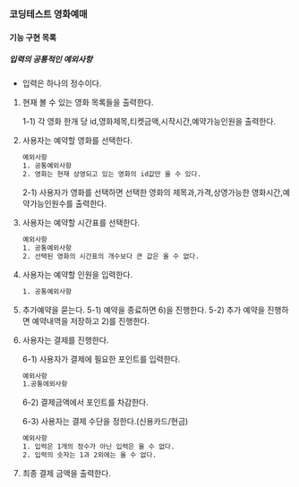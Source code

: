 ### 코딩테스트 영화예매
#### 기능 구현 목록
##### 입력의 공통적인 예외사항
 - 입력은 하나의 정수이다.
 
 1) 현재 볼 수 있는 영화 목록들을 출력한다.
   
    1-1) 각 영화 한개 당 id,영화제목,티켓금액,시작시간,예약가능인원을 출력한다.
 2) 사용자는 예약할 영화를 선택한다.
    ```bash
    예외사항
    1. 공통예외사항
    2. 영화는 현재 상영되고 있는 영화의 id값만 올 수 있다. 
    ```
    2-1) 사용자가 영화를 선택하면 선택한 영화의 제목과,가격,상영가능한 영화시간,예약가능인원수를 출력한다.
 3) 사용자는 예약할 시간표를 선택한다.
     ```bash
     예외사항
     1. 공통예외사항
     2. 선택된 영화의 시간표의 개수보다 큰 값은 올 수 없다.
     ```
 4) 사용자는 예약할 인원을 입력한다.
    ```bash
    1. 공통예외사항
    ```
 5) 추가예약을 묻는다.
    5-1) 예약을 종료하면 6)을 진행한다.
    5-2) 추가 예약을 진행하면 예약내역을 저장하고 2)를 진행한다.
 6) 사용자는 결제를 진행한다.
    
    6-1) 사용자가 결제에 필요한 포인트를 입력한다.
     ```bash
     예외사항
     1.공통에외사항
    ```
    6-2) 결제금액에서 포인트를 차감한다.
   
    6-3) 사용자는 결제 수단을 정한다.(신용카드/현금) 
       ```bash
       예외사항 
       1. 입력은 1개의 정수가 아닌 입력은 올 수 없다.
       2. 입력의 숫자는 1과 2외에는 올 수 없다.
       ```   
 7) 최종 결제 금액을 출력한다.
 
